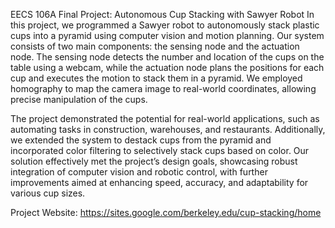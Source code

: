 EECS 106A Final Project: Autonomous Cup Stacking with Sawyer Robot
In this project, we programmed a Sawyer robot to autonomously stack plastic cups into a pyramid using computer vision and motion planning. Our system consists of two main components: the sensing node and the actuation node. The sensing node detects the number and location of the cups on the table using a webcam, while the actuation node plans the positions for each cup and executes the motion to stack them in a pyramid. We employed homography to map the camera image to real-world coordinates, allowing precise manipulation of the cups.

The project demonstrated the potential for real-world applications, such as automating tasks in construction, warehouses, and restaurants. Additionally, we extended the system to destack cups from the pyramid and incorporated color filtering to selectively stack cups based on color. Our solution effectively met the project’s design goals, showcasing robust integration of computer vision and robotic control, with further improvements aimed at enhancing speed, accuracy, and adaptability for various cup sizes.

Project Website: https://sites.google.com/berkeley.edu/cup-stacking/home
